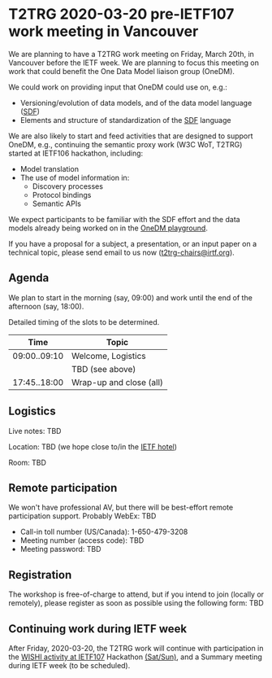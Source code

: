 # T2TRG 2020-03-20 pre-IETF107 work meeting in Vancouver

We are planning to have a T2TRG work meeting on Friday, March 20th, in
Vancouver before the IETF week.
We are planning to focus this meeting on work that could benefit the
One Data Model liaison group (OneDM).

We could work on providing input that OneDM could use on, e.g.:

* Versioning/evolution of data models, and of the data model language ([SDF][])
* Elements and structure of standardization of the [SDF][] language

[SDF]: https://github.com/one-data-model/language

We are also likely to start and feed activities that are designed to support OneDM,
e.g., continuing the semantic proxy work (W3C WoT, T2TRG) started at
IETF106 hackathon, including:

* Model translation
* The use of model information in:
    * Discovery processes
    * Protocol bindings
    * Semantic APIs

We expect participants to be familiar with the SDF effort and the data
models already being worked on in the [OneDM playground][].

[OneDM playground]: https://github.com/one-data-model/playground

If you have a proposal for a subject, a presentation, or an input
paper on a technical topic, please send email to us now (t2trg-chairs@irtf.org).

## Agenda

We plan to start in the morning (say, 09:00) and work until the end of
the afternoon (say, 18:00).

Detailed timing of the slots to be determined.

|         Time | Topic                                                                |
| ------------ | -------------------------------------------------------------------- |
| 09:00..09:10 | Welcome, Logistics                                                   |
|              | TBD (see above)                                                      |
| 17:45..18:00 | Wrap-up and close (all)                                              |


## Logistics

Live notes: TBD

Location: TBD (we hope close to/in the [IETF hotel][])

[IETF hotel]: https://www.ietf.org/how/meetings/107/hotel/

Room: TBD

## Remote participation

We won't have professional AV, but there will be best-effort remote
participation support.
Probably WebEx: TBD

* Call-in toll number (US/Canada): 1-650-479-3208
* Meeting number (access code): TBD
* Meeting password: TBD


## Registration

The workshop is free-of-charge to attend, but if you intend to join
(locally or remotely), please register as soon as possible using the
following form:  TBD


## Continuing work during IETF week

After Friday, 2020-03-20, the T2TRG work will continue with
participation in the [WISHI activity at IETF107][] Hackathon [(Sat/Sun)][Hackathon], and a Summary
meeting during IETF week (to be scheduled).

[Hackathon]: https://www.ietf.org/how/runningcode/hackathons/107-hackathon/
[WISHI activity at IETF107]: https://github.com/t2trg/wishi/wiki/IETF-107-Hackathon
